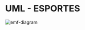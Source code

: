 # UML - ESPORTES
![emf-diagram](https://user-images.githubusercontent.com/113953361/212314571-4ac8e7ab-f909-4464-95f0-8fd57f4dd1c3.png)

